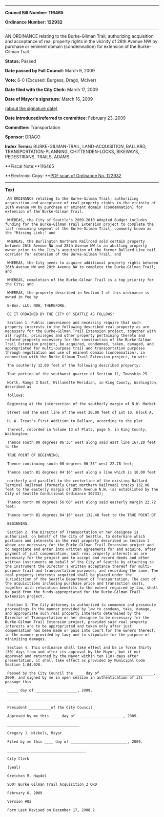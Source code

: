 

********

**Council Bill Number: 116465**
   
**Ordinance Number: 122932**
********

 AN ORDINANCE relating to the Burke-Gilman Trail; authorizing acquisition and acceptance of real property rights in the vicinity of 28th Avenue NW by purchase or eminent domain (condemnation) for extension of the Burke-Gilman Trail.

**Status:** Passed
   
**Date passed by Full Council:** March 9, 2009
   
**Vote:** 6-0 (Excused: Burgess, Drago, McIver)
   
**Date filed with the City Clerk:** March 17, 2009
   
**Date of Mayor's signature:** March 16, 2009
   
[(about the signature date)](/~public/approvaldate.htm)
   
   
   
**Date introduced/referred to committee:** February 23, 2009
   
**Committee:** Transportation
   
**Sponsor:** DRAGO
   
   
**Index Terms:** BURKE-GILMAN-TRAIL, LAND-ACQUISITION, BALLARD, TRANSPORTATION-PLANNING, CHITTENDEN-LOCKS, BIKEWAYS, PEDESTRIANS, TRAILS, ADAMS

**Fiscal Note:**116465

**Electronic Copy: **[PDF scan of Ordinance No. 122932](/~archives/Ordinances/Ord_122932.pdf)

********

**Text**
   
```
 AN ORDINANCE relating to the Burke-Gilman Trail; authorizing acquisition and acceptance of real property rights in the vicinity of 28th Avenue NW by purchase or eminent domain (condemnation) for extension of the Burke-Gilman Trail.

 WHEREAS, the City of Seattle's 2009-2010 Adopted Budget includes funding for the Burke-Gilman Trail Extension project to complete the last remaining segment of the Burke-Gilman Trail, commonly known as the "Missing Link;" and

 WHEREAS, the Burlington Northern Railroad sold certain property between 26th Avenue NW and 28th Avenue NW to an abutting property owner prior to the City's acquisition of the former Ballard Line rail corridor for extension of the Burke-Gilman Trail; and

 WHEREAS, the City needs to acquire additional property rights between 26th Avenue NW and 28th Avenue NW to complete the Burke-Gilman Trail; and

 WHEREAS, completion of the Burke-Gilman Trail is a top priority for the City; and

 WHEREAS, the property described in Section 1 of this ordinance is owned in fee by

 B-Box, LLC; NOW, THEREFORE,

 BE IT ORDAINED BY THE CITY OF SEATTLE AS FOLLOWS:

 Section 1. Public convenience and necessity require that such property interests in the following described real property as are necessary for the Burke-Gilman Trail Extension project, together with all rights, privileges and other property pertaining thereto and related property necessary for the construction of the Burke-Gilman Trail Extension project, be acquired, condemned, taken, damaged, and appropriated for multi-purpose trail and transportation purposes through negotiation and use of eminent domain (condemnation), in connection with the Burke-Gilman Trail Extension project, to-wit:

 The southerly 12.00 feet of the following described property:

 That portion of the southwest quarter of Section 11, Township 25

 North, Range 3 East, Willamette Meridian, in King County, Washington, described as

 follows:

 Beginning at the intersection of the southerly margin of N.W. Market

 Street and the east line of the west 20.00 feet of Lot 10, Block A,

 H. W. Treat's First Addition to Ballard, according to the plat

 thereof, recorded in Volume 13 of Plats, page 5, in King County, Washington;

 Thence south 00 degrees 06'35" west along said east line 167.20 feet to the

 TRUE POINT OF BEGINNING;

 Thence continuing south 00 degrees 06'35" west 22.78 feet;

 Thence south 81 degrees 04'16" west along a line which is 10.00 feet

 northerly and parallel to the centerline of the existing Ballard Terminal Railroad (formerly Great Northern Railroad) tracks 132.06 feet to the easterly margin of 28th Avenue N.W. (as established by the City of Seattle Conditional Ordinance 30733);

 Thence north 00 degrees 56'08" west along said easterly margin 22.72 feet;

 Thence north 81 degrees 04'16" east 132.48 feet to the TRUE POINT OF

 BEGINNING.

 Section 2. The Director of Transportation or her designee is authorized, on behalf of the City of Seattle, to determine which portions and interests in the real property described in Section 1 above are necessary for the Burke-Gilman Trail Extension project and to negotiate and enter into written agreements for and acquire, after payment of just compensation, such real property interests as are necessary for the project and to accept and record deeds and other written instruments on behalf of the City of Seattle by attaching to the instrument the Director's written acceptance thereof for multi- purpose trail and transportation purposes, and recording the same. The real property interests acquired shall be placed under the jurisdiction of the Seattle Department of Transportation. The cost of the acquisitions including purchase price and transaction costs, together with relocation benefits to the extent required by law, shall be paid from the funds appropriated for the Burke-Gilman Trail Extension project.

 Section 3. The City Attorney is authorized to commence and prosecute proceedings in the manner provided by law to condemn, take, damage, and appropriate such real property interests determined by the Director of Transportation or her designee to be necessary for the Burke-Gilman Trail Extension project, provided said real property interests are to be appropriated and taken only after just compensation has been made or paid into court for the owners thereof, in the manner provided by law; and to stipulate for the purpose of minimizing damages.

 Section 4. This ordinance shall take effect and be in force thirty (30) days from and after its approval by the Mayor, but if not approved and returned by the Mayor within ten (10) days after presentation, it shall take effect as provided by Municipal Code Section 1.04.020.

 Passed by the City Council the ____ day of ________________________, 2009, and signed by me in open session in authentication of its passage this

 _____ day of ___________________, 2009.

 _________________________________

 President __________of the City Council

 Approved by me this ____ day of _____________________, 2009.

 _________________________________

 Gregory J. Nickels, Mayor

 Filed by me this ____ day of __________________________, 2009.

 ____________________________________

 City Clerk

 (Seal)

 Gretchen M. Haydel

 SDOT Burke Gilman Trail Acquisition 2 ORD

 February 6, 2009

 Version #8a

 Form Last Revised on December 17, 2008 2

```
